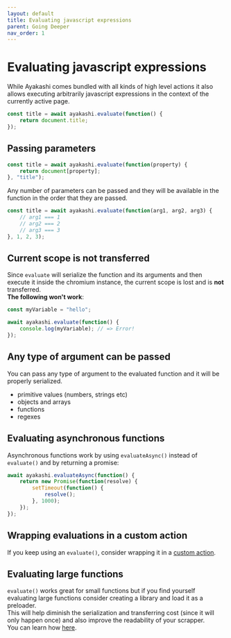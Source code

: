 ```yaml
---
layout: default
title: Evaluating javascript expressions
parent: Going Deeper
nav_order: 1
---
```


# Evaluating javascript expressions

While Ayakashi comes bundled with all kinds of high level actions it also allows executing arbitrarily
javascript expressions in the context of the currently active page.

```js
const title = await ayakashi.evaluate(function() {
    return document.title;
});
```

## Passing parameters

```js
const title = await ayakashi.evaluate(function(property) {
    return document[property];
}, "title");
```

Any number of parameters can be passed and they will be available in the function in the order that they are passed.

```js
const title = await ayakashi.evaluate(function(arg1, arg2, arg3) {
    // arg1 === 1
    // arg2 === 2
    // arg3 === 3
}, 1, 2, 3);
```

## Current scope is not transferred

Since `evaluate` will serialize the function and its arguments and then execute it inside the chromium instance,
the current scope is lost and is **not** transferred.  
**The following won't work**:

```js
const myVariable = "hello";

await ayakashi.evaluate(function() {
    console.log(myVariable); // => Error!
});
```

## Any type of argument can be passed

You can pass any type of argument to the evaluated function and it will be properly serialized.

* primitive values (numbers, strings etc)
* objects and arrays
* functions
* regexes

## Evaluating asynchronous functions

Asynchronous functions work by using `evaluateAsync()` instead of `evaluate()` and by returning a promise:

```js
await ayakashi.evaluateAsync(function() {
    return new Promise(function(resolve) {
        setTimeout(function() {
            resolve();
        }, 1000);
    });
});
```

## Wrapping evaluations in a custom action

If you keep using an `evaluate()`, consider wrapping it in a [custom action](/docs/advanced/creating-your-own-actions.html).

## Evaluating large functions

`evaluate()` works great for small functions but if you find yourself evaluating large functions
consider creating a library and load it as a preloader.  
This will help diminish the serialization and transferring cost (since it will only happen once) and also improve the readability
of your scrapper.  
You can learn how [here](/docs/advanced/creating-your-own-preloaders.html).